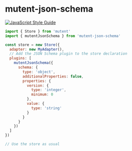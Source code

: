 # mutent-json-schema

[![JavaScript Style Guide](https://img.shields.io/badge/code_style-standard-brightgreen.svg)](https://standardjs.com)

```javascript
import { Store } from 'mutent'
import { mutentJsonSchema } from 'mutent-json-schema'

const store = new Store({
  adapter: new MyAdapter(),
  // Add the JSON Schema plugin to the store declaration
  plugins: [
    mutentJsonSchema({
      schema: {
        type: 'object',
        additionalProperties: false,
        properties: {
          version: {
            type: 'integer',
            minimum: 0
          },
          value: {
            type: 'string'
          }
        }
      }
    })
  ]
})

// Use the store as usual
```
